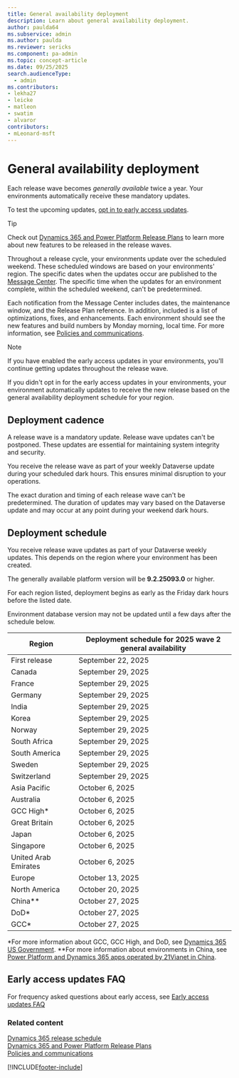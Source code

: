 ```yaml
---
title: General availability deployment 
description: Learn about general availability deployment.
author: paulda64
ms.subservice: admin
ms.author: paulda 
ms.reviewer: sericks
ms.component: pa-admin
ms.topic: concept-article
ms.date: 09/25/2025
search.audienceType: 
  - admin
ms.contributors:
- lekha27
- leicke
- matleon
- swatim
- alvaror
contributors:
- mLeonard-msft
---
```

# General availability deployment

Each release wave becomes _generally available_ twice a year. Your environments automatically receive these mandatory updates.

To test the upcoming updates, [opt in to early access updates](opt-in-early-access-updates.md).

> [!TIP]
> Check out [Dynamics 365 and Power Platform Release Plans](/dynamics365/release-plans/) to learn more about new features to be released in the release waves.

Throughout a release cycle, your environments update over the scheduled weekend. These scheduled windows are based on your environments' region. The specific dates when the updates occur are published to the [Message Center](/office365/admin/manage/message-center). The specific time when the updates for an environment complete, within the scheduled weekend, can't be predetermined.

Each notification from the Message Center includes dates, the maintenance window, and the Release Plan reference. In addition, included is a list of optimizations, fixes, and enhancements. Each environment should see the new features and build numbers by Monday morning, local time. For more information, see [Policies and communications](policies-communications.md#scheduled-system-updates-and-maintenance).  

> [!NOTE]
> If you have enabled the early access updates in your environments, you'll continue getting updates throughout the release wave.
>
> If you didn't opt in for the early access updates in your environments, your environment automatically updates to receive the new release based on the general availability deployment schedule for your region.  

## Deployment cadence

A release wave is a mandatory update. Release wave updates can't be postponed. These updates are essential for maintaining system integrity and security.

You receive the release wave as part of your weekly Dataverse update during your scheduled dark hours. This ensures minimal disruption to your operations.

The exact duration and timing of each release wave can't be predetermined. The duration of updates may vary based on the Dataverse update and may occur at any point during your weekend dark hours.

## Deployment schedule  

You receive release wave updates as part of your Dataverse weekly updates. This depends on the region where your environment has been created.

The generally available platform version will be **9.2.25093.0** or higher.

For each region listed, deployment begins as early as the Friday dark hours before the listed date.

Environment database version may not be updated until a few days after the schedule below. 

|Region  | Deployment schedule for 2025 wave 2 general availability |
|---------|---------|
| First release                | September 22, 2025  |
| Canada                       | September 29, 2025  |
| France                       | September 29, 2025  |
| Germany                      | September 29, 2025  |
| India                        | September 29, 2025  |
| Korea                        | September 29, 2025  |
| Norway                       | September 29, 2025  |
| South Africa                 | September 29, 2025  |
| South America                | September 29, 2025  |
| Sweden                       | September 29, 2025  |
| Switzerland                  | September 29, 2025  |
| Asia Pacific                 | October 6, 2025  |
| Australia                    | October 6, 2025  |
| GCC High\*                   | October 6, 2025  |
| Great Britain                | October 6, 2025  |
| Japan                        | October 6, 2025  |
| Singapore                    | October 6, 2025  |
| United Arab Emirates         | October 6, 2025  |
| Europe                       | October 13, 2025  |
| North America                | October 20, 2025  |
| China\**                     | October 27, 2025  |
| DoD\*                        | October 27, 2025  |
| GCC\*                        | October 27, 2025  |

\*For more information about GCC, GCC High, and DoD, see [Dynamics 365 US Government](microsoft-dynamics-365-government.md).
\**For more information about environments in China, see [Power Platform and Dynamics 365 apps operated by 21Vianet in China](about-microsoft-cloud-china.md).

## Early access updates FAQ

For frequency asked questions about early access, see [Early access updates FAQ](opt-in-early-access-updates.md#early-access-updates-faq) 

### Related content
[Dynamics 365 release schedule](/dynamics365/get-started/release-schedule) <br />
[Dynamics 365 and Power Platform Release Plans](/dynamics365/release-plans/) <br />
[Policies and communications](policies-communications.md)

[!INCLUDE[footer-include](../includes/footer-banner.md)]
